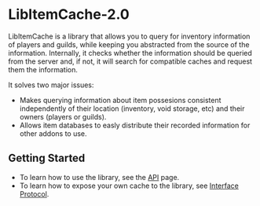 # LibItemCache-2.0
LibItemCache is a library that allows you to query for inventory information of players and guilds, while keeping you abstracted from the source of the information. Internally, it checks whether the information should be queried from the server and, if not, it will search for compatible caches and request them the information.

It solves two major issues:
* Makes querying information about item possesions consistent independently of their location (inventory, void storage, etc) and their owners (players or guilds).
* Allows item databases to easly distribute their recorded information for other addons to use.


## Getting Started
* To learn how to use the library, see the [API](https://github.com/Jaliborc/LibItemCache-2.0/wiki/API) page.
* To learn how to expose your own cache to the library, see [Interface Protocol](https://github.com/Jaliborc/LibItemCache-2.0/wiki/Interface-Protocol).
